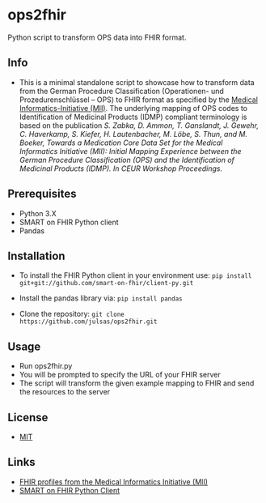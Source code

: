 # ops2fhir

Python script to transform OPS data into FHIR format.

## Info
* This is a minimal standalone script to showcase how to transform data from the German Procedure Classification (Operationen- und Prozedurenschlüssel – OPS) to FHIR format as specified by the [Medical Informatics-Initiative (MII)](https://www.medizininformatik-initiative.de/). The underlying mapping of OPS codes to Identification of Medicinal Products (IDMP) compliant terminology is based on the publication *S. Zabka, D. Ammon, T. Ganslandt, J. Gewehr, C. Haverkamp, S. Kiefer, H. Lautenbacher, M. Löbe, S. Thun, and M. Boeker, Towards a Medication Core Data Set for the Medical Informatics Initiative (MII): Initial Mapping Experience between the German Procedure Classification (OPS) and the Identification of Medicinal Products (IDMP). In CEUR Workshop Proceedings.*

## Prerequisites
* Python 3.X
* SMART on FHIR Python client
* Pandas

## Installation
* To install the FHIR Python client in your environment use: 
`pip install git+git://github.com/smart-on-fhir/client-py.git`

* Install the pandas library via:
`pip install pandas`

* Clone the repository:
`git clone https://github.com/julsas/ops2fhir.git`

## Usage
* Run ops2fhir.py
* You will be prompted to specify the URL of your FHIR server
* The script will transform the given example mapping to FHIR and send the resources to the server

## License
* [MIT](https://tldrlegal.com/license/mit-license)

## Links
* [FHIR profiles from the Medical Informatics Initiative (MII)](https://simplifier.net/organization/koordinationsstellemii)
* [SMART on FHIR Python Client](http://docs.smarthealthit.org/client-py/index.html)